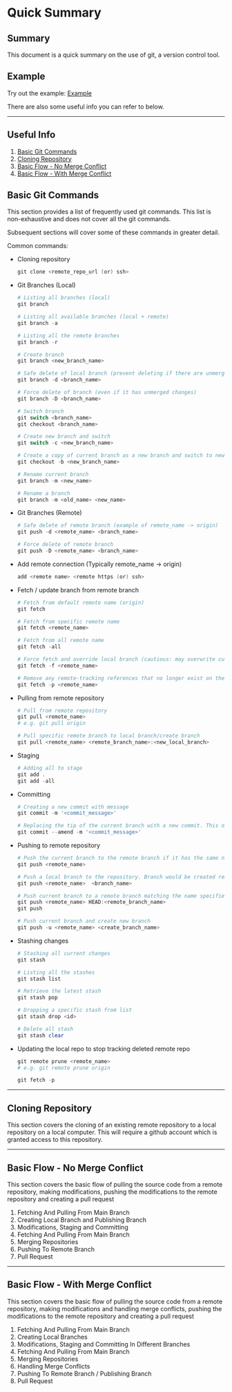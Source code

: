 # Quick Summary

## Summary
This document is a quick summary on the use of git, a version control tool.

## Example
Try out the example: [Example](./README.md)

There are also some useful info you can refer to below.

---
## Useful Info

1. [Basic Git Commands](#basic-git-commands)
2. [Cloning Repository](#cloning-repository)
3. [Basic Flow - No Merge Conflict](#basic-flow---no-merge-conflict)
4. [Basic Flow - With Merge Conflict](#basic-flow---with-merge-conflict)

## Basic Git Commands
This section provides a list of frequently used git commands. This list is non-exhaustive and does not cover all the git commands.

Subsequent sections will cover some of these commands in greater detail.

Common commands:
- Cloning repository
    ```ps1
    git clone <remote_repo_url (or) ssh>
    ```
- Git Branches (Local)
    ```ps1
    # Listing all branches (local)
    git branch
    
    # Listing all available branches (local + remote)
    git branch -a
    
    # Listing all the remote branches 
    git branch -r
    
    # Create branch
    git branch <new_branch_name>
    
    # Safe delete of local branch (prevent deleting if there are unmerged changes)
    git branch -d <branch_name>
 
    # Force delete of branch (even if it has unmerged changes)
    git branch -D <branch_name>

    # Switch branch
    git switch <branch_name>
    git checkout <branch_name>

    # Create new branch and switch
    git switch -c <new_branch_name>

    # Create a copy of current branch as a new branch and switch to new branch
    git checkout -b <new_branch_name>

    # Rename current branch
    git branch -m <new_name> 

    # Rename a branch
    git branch -m <old_name> <new_name>
    ```
- Git Branches (Remote)
    ```ps1
    # Safe delete of remote branch (example of remote_name -> origin)
    git push -d <remote_name> <branch_name>
    
    # Force delete of remote branch 
    git push -D <remote_name> <branch_name>

    ```
- Add remote connection (Typically remote_name -> origin)
    ```ps1
    add <remote name> <remote https (or) ssh>
    ```
- Fetch / update branch from remote branch
    ```ps1
    # Fetch from default remote name (origin)
    git fetch

    # Fetch from specific remote name
    git fetch <remote_name>

    # Fetch from all remote name
    git fetch -all

    # Force fetch and override local branch (cautious: may overwrite current work)
    git fetch -f <remote_name>

    # Remove any remote-tracking references that no longer exist on the remote before fetching (prune)
    git fetch -p <remote_name>
    ```
- Pulling from remote repository
    ```ps1
    # Pull from remote repository
    git pull <remote_name>
    # e.g. git pull origin

    # Pull specific remote branch to local branch/create branch
    git pull <remote_name> <remote_branch_name>:<new_local_branch>
    ```
- Staging
    ```ps1
    # Adding all to stage
    git add .
    git add -all
    ```
- Committing
    ```ps1
    # Creating a new commit with message
    git commit -m '<commit_message>'

    # Replacing the tip of the current branch with a new commit. This overrides the previous commit
    git commit --amend -m '<commit_message>'
    ```
- Pushing to remote repository
    ```ps1
    # Push the current branch to the remote branch if it has the same name as the current branch (default origin)
    git push <remote_name>

    # Push a local branch to the repository. Branch would be created remotely if it does not exist
    git push <remote_name>  <branch_name>

    # Push current branch to a remote branch matching the name specified
    git push <remote_name> HEAD:<remote_branch_name>
    git push

    # Push current branch and create new branch
    git push -u <remote_name> <create_branch_name>
    ```
- Stashing changes
    ```ps1
    # Stashing all current changes
    git stash

    # Listing all the stashes
    git stash list

    # Retrieve the latest stash
    git stash pop

    # Dropping a specific stash from list
    git stash drop <id>

    # Delete all stash
    git stash clear
    ```

- Updating the local repo to stop tracking deleted remote repo
    ```ps1
    git remote prune <remote_name>
    # e.g. git remote prune origin
    ```
    ```ps1
    git fetch -p
    ```
---
## Cloning Repository
This section covers the cloning of an existing remote repository to a local repository on a local computer. This will require a github account which is granted access to this repository.


---
## Basic Flow - No Merge Conflict
This section covers the basic flow of pulling the source code from a remote repository, making modifications, pushing the modifications to the remote repository and creating a pull request

1. Fetching And Pulling From Main Branch
2. Creating Local Branch and Publishing Branch
3. Modifications, Staging and Committing
4. Fetching And Pulling From Main Branch
5. Merging Repositories 
6. Pushing To Remote Branch
7. Pull Request

---
## Basic Flow - With Merge Conflict
This section covers the basic flow of pulling the source code from a remote repository, making modifications and handling merge conflicts, pushing the modifications to the remote repository and creating a pull request

1. Fetching And Pulling From Main Branch
2. Creating Local Branches 
3. Modifications, Staging and Committing In Different Branches
4. Fetching And Pulling From Main Branch
5. Merging Repositories 
6. Handling Merge Conflicts
7. Pushing To Remote Branch / Publishing Branch
8. Pull Request